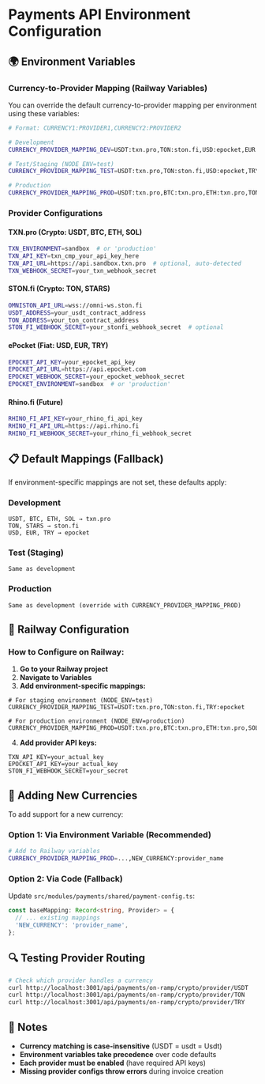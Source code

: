 # Payments API Environment Configuration

## 🌍 Environment Variables

### **Currency-to-Provider Mapping (Railway Variables)**

You can override the default currency-to-provider mapping per environment using these variables:

```bash
# Format: CURRENCY1:PROVIDER1,CURRENCY2:PROVIDER2

# Development
CURRENCY_PROVIDER_MAPPING_DEV=USDT:txn.pro,TON:ston.fi,USD:epocket,EUR:epocket

# Test/Staging (NODE_ENV=test)
CURRENCY_PROVIDER_MAPPING_TEST=USDT:txn.pro,TON:ston.fi,USD:epocket,TRY:epocket

# Production
CURRENCY_PROVIDER_MAPPING_PROD=USDT:txn.pro,BTC:txn.pro,ETH:txn.pro,TON:ston.fi,USD:epocket,EUR:epocket,TRY:epocket
```

### **Provider Configurations**

#### **TXN.pro (Crypto: USDT, BTC, ETH, SOL)**
```bash
TXN_ENVIRONMENT=sandbox  # or 'production'
TXN_API_KEY=txn_cmp_your_api_key_here
TXN_API_URL=https://api.sandbox.txn.pro  # optional, auto-detected
TXN_WEBHOOK_SECRET=your_txn_webhook_secret
```

#### **STON.fi (Crypto: TON, STARS)**
```bash
OMNISTON_API_URL=wss://omni-ws.ston.fi
USDT_ADDRESS=your_usdt_contract_address
TON_ADDRESS=your_ton_contract_address
STON_FI_WEBHOOK_SECRET=your_stonfi_webhook_secret  # optional
```

#### **ePocket (Fiat: USD, EUR, TRY)**
```bash
EPOCKET_API_KEY=your_epocket_api_key
EPOCKET_API_URL=https://api.epocket.com
EPOCKET_WEBHOOK_SECRET=your_epocket_webhook_secret
EPOCKET_ENVIRONMENT=sandbox  # or 'production'
```

#### **Rhino.fi (Future)**
```bash
RHINO_FI_API_KEY=your_rhino_fi_api_key
RHINO_FI_API_URL=https://api.rhino.fi
RHINO_FI_WEBHOOK_SECRET=your_rhino_fi_webhook_secret
```

## 📋 Default Mappings (Fallback)

If environment-specific mappings are not set, these defaults apply:

### **Development**
```
USDT, BTC, ETH, SOL → txn.pro
TON, STARS → ston.fi
USD, EUR, TRY → epocket
```

### **Test (Staging)**
```
Same as development
```

### **Production**
```
Same as development (override with CURRENCY_PROVIDER_MAPPING_PROD)
```

## 🔧 Railway Configuration

### **How to Configure on Railway:**

1. **Go to your Railway project**
2. **Navigate to Variables**
3. **Add environment-specific mappings:**

```
# For staging environment (NODE_ENV=test)
CURRENCY_PROVIDER_MAPPING_TEST=USDT:txn.pro,TON:ston.fi,TRY:epocket

# For production environment (NODE_ENV=production)
CURRENCY_PROVIDER_MAPPING_PROD=USDT:txn.pro,BTC:txn.pro,ETH:txn.pro,SOL:txn.pro,TON:ston.fi,USD:epocket,EUR:epocket,TRY:epocket
```

4. **Add provider API keys:**
```
TXN_API_KEY=your_actual_key
EPOCKET_API_KEY=your_actual_key
STON_FI_WEBHOOK_SECRET=your_secret
```

## 🚀 Adding New Currencies

To add support for a new currency:

### **Option 1: Via Environment Variable (Recommended)**
```bash
# Add to Railway variables
CURRENCY_PROVIDER_MAPPING_PROD=...,NEW_CURRENCY:provider_name
```

### **Option 2: Via Code (Fallback)**
Update `src/modules/payments/shared/payment-config.ts`:
```typescript
const baseMapping: Record<string, Provider> = {
  // ... existing mappings
  'NEW_CURRENCY': 'provider_name',
};
```

## 🔍 Testing Provider Routing

```bash
# Check which provider handles a currency
curl http://localhost:3001/api/payments/on-ramp/crypto/provider/USDT
curl http://localhost:3001/api/payments/on-ramp/crypto/provider/TON
curl http://localhost:3001/api/payments/on-ramp/crypto/provider/TRY
```

## 📝 Notes

- **Currency matching is case-insensitive** (USDT = usdt = Usdt)
- **Environment variables take precedence** over code defaults
- **Each provider must be enabled** (have required API keys)
- **Missing provider configs throw errors** during invoice creation

